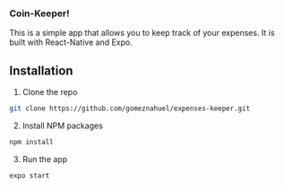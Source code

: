 ### Coin-Keeper!

This is a simple app that allows you to keep track of your expenses. It is built with React-Native and Expo. 

## Installation

1. Clone the repo
```sh
git clone https://github.com/gomeznahuel/expenses-keeper.git
```

2. Install NPM packages
```sh
npm install
```

3. Run the app
```sh
expo start
```